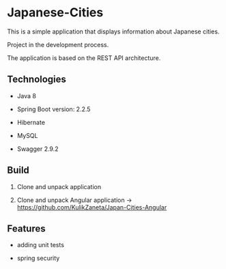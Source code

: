 # Japanese-Cities
This is a simple application that displays information about Japanese cities.

Project in the development process. 

The application is based on the REST API architecture.


## Technologies
* Java 8
 
* Spring Boot version: 2.2.5

* Hibernate

* MySQL 

* Swagger 2.9.2

## Build
1. Clone and unpack application

2. Clone and unpack Angular application -> https://github.com/KulikZaneta/Japan-Cities-Angular

## Features
* adding unit tests

* spring security
